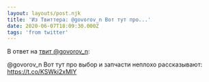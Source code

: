 ```yaml
---
layout: layouts/post.njk
title: 'Из Твиттера: @govorov_n Вот тут про...'
date: 2020-06-07T18:09:30.000Z
tags: 'from twitter'
---
```

В ответ на [твит @govorov_n](https://twitter.com/_/status/1269647576669794304):

@govorov_n Вот тут про выбор и запчасти неплохо рассказывают: 
https://t.co/KSWki2xMIY
